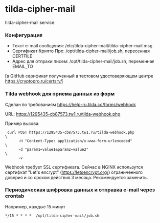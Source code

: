 # tilda-cipher-mail
tilda-cipher-mail service

### Конфигурация
- Текст e-mail сообщения: /etc/tilda-cipher-mail/tilda-cipher-mail.msg
- Сертификат Крипто Про:  /opt/tilda-cipher-mail/job.sh, пересенная CERTFILE
- Адрес для отпраки писем: /opt/tilda-cipher-mail/job.sh, переменная EMAIL_TO

[в GitHub серификат полученный в тестовом удостоверяющем центре https://cryptopro.ru/certsrv/]

### Tilda webhook для приема данных из форм
Сделан по требованиям https://help-ru.tilda.cc/forms/webhook 

URL: https://1295435-cb87573.tw1.ru/tilda-webhook.php

Пример вызова:
```
 curl POST https://1295435-cb87573.tw1.ru/tilda-webhook.php            \
      -H "Content-Type: application/x-www-form-urlencoded"             \
      -d "param1=value1&param2=value2"                                 \
      -v
```
Webhook требует SSL сертификата. Сейчас в NGINX использутся сертифкат "Let's encrypt" (https://letsencrypt.org/) ограниченного доверия и со сроком действия 3 месяца.
Рекомендуется заменить.

### Периодическая шифровка данных и отправка e-mail через сrontab
Например, каждые 15 минут
```
*/15 * * * *  /opt/tilda-cipher-mail/job.sh
```
